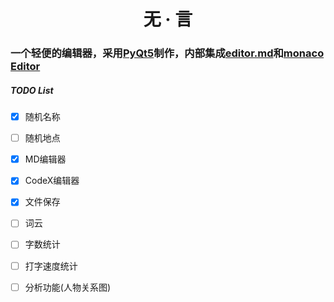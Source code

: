 <h1 align="center">无 · 言

### 一个轻便的编辑器，采用[PyQt5](https://www.qt.io/)制作，内部集成[editor.md](https://github.com/pandao/editor.md)和[monaco Editor](https://github.com/microsoft/monaco-editor)

##### TODO List

- [x] 随机名称
  
- [ ] 随机地点

- [x] MD编辑器

- [x] CodeX编辑器

- [x] 文件保存

- [ ] 词云

- [ ] 字数统计

- [ ] 打字速度统计

- [ ] 分析功能(人物关系图)
